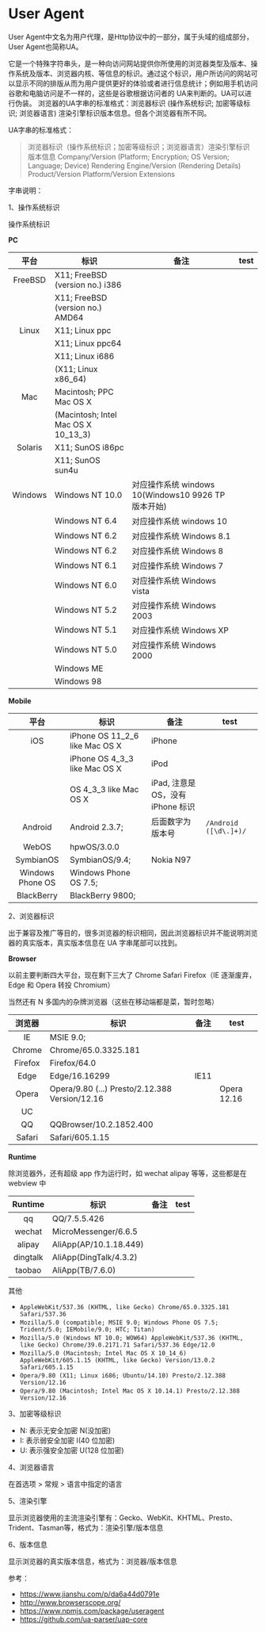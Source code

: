 # User Agent

User Agent中文名为用户代理，是Http协议中的一部分，属于头域的组成部分，User Agent也简称UA。

它是一个特殊字符串头，是一种向访问网站提供你所使用的浏览器类型及版本、操作系统及版本、浏览器内核、等信息的标识。通过这个标识，用户所访问的网站可以显示不同的排版从而为用户提供更好的体验或者进行信息统计；例如用手机访问谷歌和电脑访问是不一样的，这些是谷歌根据访问者的 UA来判断的。UA可以进行伪装。
浏览器的UA字串的标准格式：浏览器标识 (操作系统标识; 加密等级标识; 浏览器语言) 渲染引擎标识版本信息。但各个浏览器有所不同。

UA字串的标准格式：

> 浏览器标识（操作系统标识；加密等级标识；浏览器语言）渲染引擎标识 版本信息
> Company/Version (Platform; Encryption; OS Version; Language; Device) Rendering Engine/Version (Rendering Details) Product/Version Platform/Version Extensions

字串说明：

1、操作系统标识

操作系统标识

**PC**

| 平台   |   标识 |    备注 | test   |
| :---: | ----- | ------- | ------ |
| FreeBSD | X11; FreeBSD (version no.) i386 |
|         | X11; FreeBSD (version no.) AMD64 |
| Linux   | X11; Linux ppc |
|         | X11; Linux ppc64 |
|         | X11; Linux i686 |
|         | (X11; Linux x86_64) |
| Mac     | Macintosh; PPC Mac OS X |
|         | (Macintosh; Intel Mac OS X 10_13_3) |
| Solaris | X11; SunOS i86pc |
|         | X11; SunOS sun4u |
| Windows | Windows NT 10.0 | 对应操作系统 windows 10(Windows10 9926 TP版本开始) |
|         | Windows NT 6.4 | 对应操作系统 windows 10 |
|         | Windows NT 6.2 | 对应操作系统 Windows 8.1 |
|         | Windows NT 6.2 | 对应操作系统 Windows 8 |
|         | Windows NT 6.1 | 对应操作系统 Windows 7 |
|         | Windows NT 6.0 | 对应操作系统 Windows vista |
|         | Windows NT 5.2 | 对应操作系统 Windows 2003 |
|         | Windows NT 5.1 | 对应操作系统 Windows XP |
|         | Windows NT 5.0 | 对应操作系统 Windows 2000 |
|         | Windows ME     |
|         | Windows 98     |

**Mobile**

| 平台   | 标识   | 备注    | test   |
| :---: | ----- | ------- | ------ |
| iOS | iPhone OS 11_2_6 like Mac OS X | iPhone |   |
|     | iPhone OS 4_3_3 like Mac OS X | iPod |
|     | OS 4_3_3 like Mac OS X | iPad, 注意是 OS，没有 iPhone 标识 |
| Android | Android 2.3.7; | 后面数字为版本号 | `/Android ([\d\.]+)/` |
| WebOS   | hpwOS/3.0.0 |
| SymbianOS | SymbianOS/9.4; | Nokia N97 |
| Windows Phone OS | Windows Phone OS 7.5; |
| BlackBerry | BlackBerry 9800; |

2、浏览器标识

出于兼容及推广等目的，很多浏览器的标识相同，因此浏览器标识并不能说明浏览器的真实版本，真实版本信息在 UA 字串尾部可以找到。

**Browser**

以前主要判断四大平台，现在剩下三大了 Chrome Safari Firefox（IE 逐渐废弃，Edge 和 Opera 转投 Chromium）

当然还有 N 多国内的杂牌浏览器（这些在移动端都是菜，暂时忽略）

| 浏览器 | 标识 | 备注 | test |
| :---: | ----- | ------- | ------ |
| IE | MSIE 9.0; |  |
| Chrome | Chrome/65.0.3325.181 |  |
| Firefox | Firefox/64.0 |  |
| Edge | Edge/16.16299 | IE11 |
| Opera | Opera/9.80 (...) Presto/2.12.388 Version/12.16 |  | Opera 12.16
| UC |  |  |
| QQ | QQBrowser/10.2.1852.400 |  |
| Safari | Safari/605.1.15 |  |

**Runtime**

除浏览器外，还有超级 app 作为运行时，如 wechat alipay 等等，这些都是在 webview 中

| Runtime | 标识 | 备注 | test |
| :---: | ----- | ------- | ------ |
| qq | QQ/7.5.5.426 |  |
| wechat | MicroMessenger/6.6.5 |  |
| alipay | AliApp(AP/10.1.18.449) |  |
| dingtalk | AliApp(DingTalk/4.3.2) |  |
| taobao | AliApp(TB/7.6.0) | |

其他

- `AppleWebKit/537.36 (KHTML, like Gecko) Chrome/65.0.3325.181 Safari/537.36`
- `Mozilla/5.0 (compatible; MSIE 9.0; Windows Phone OS 7.5; Trident/5.0; IEMobile/9.0; HTC; Titan)`
- `Mozilla/5.0 (Windows NT 10.0; WOW64) AppleWebKit/537.36 (KHTML, like Gecko) Chrome/39.0.2171.71 Safari/537.36 Edge/12.0`
- `Mozilla/5.0 (Macintosh; Intel Mac OS X 10_14_6) AppleWebKit/605.1.15 (KHTML, like Gecko) Version/13.0.2 Safari/605.1.15`
- `Opera/9.80 (X11; Linux i686; Ubuntu/14.10) Presto/2.12.388 Version/12.16`
- `Opera/9.80 (Macintosh; Intel Mac OS X 10.14.1) Presto/2.12.388 Version/12.16`

3、加密等级标识

- N: 表示无安全加密 N(没加密)
- I: 表示弱安全加密 I(40 位加密)
- U: 表示强安全加密 U(128 位加密)

4、浏览器语言

在首选项 > 常规 > 语言中指定的语言

5、渲染引擎

显示浏览器使用的主流渲染引擎有：Gecko、WebKit、KHTML、Presto、Trident、Tasman等，格式为：渲染引擎/版本信息

6、版本信息

显示浏览器的真实版本信息，格式为：浏览器/版本信息

参考：

- https://www.jianshu.com/p/da6a44d0791e
- http://www.browserscope.org/
- https://www.npmjs.com/package/useragent
- https://github.com/ua-parser/uap-core
